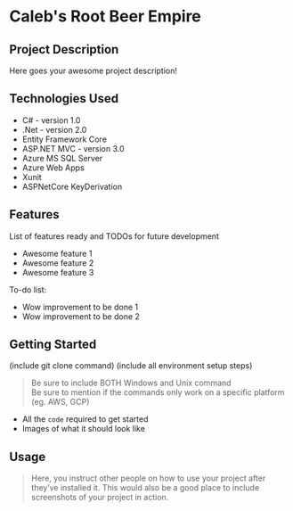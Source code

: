 # Caleb's Root Beer Empire

## Project Description

Here goes your awesome project description!

## Technologies Used

* C# - version 1.0
* .Net - version 2.0
* Entity Framework Core
* ASP.NET MVC - version 3.0
* Azure MS SQL Server
* Azure Web Apps
* Xunit
* ASPNetCore KeyDerivation 




## Features

List of features ready and TODOs for future development
* Awesome feature 1
* Awesome feature 2
* Awesome feature 3

To-do list:
* Wow improvement to be done 1
* Wow improvement to be done 2

## Getting Started
   
(include git clone command)
(include all environment setup steps)

> Be sure to include BOTH Windows and Unix command  
> Be sure to mention if the commands only work on a specific platform (eg. AWS, GCP)

- All the `code` required to get started
- Images of what it should look like

## Usage

> Here, you instruct other people on how to use your project after they’ve installed it. This would also be a good place to include screenshots of your project in action.
